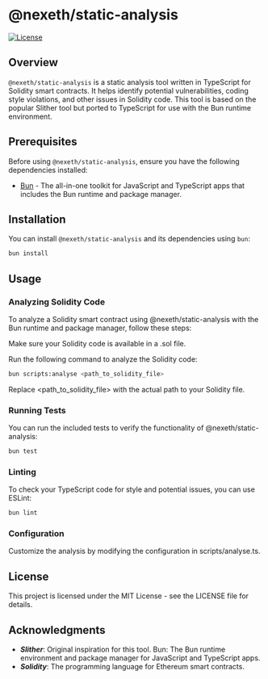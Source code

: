 # @nexeth/static-analysis

[![License](https://img.shields.io/badge/license-MIT-blue.svg)](https://opensource.org/licenses/MIT)

## Overview

`@nexeth/static-analysis` is a static analysis tool written in TypeScript for Solidity smart contracts. It helps identify potential vulnerabilities, coding style violations, and other issues in Solidity code. This tool is based on the popular Slither tool but ported to TypeScript for use with the Bun runtime environment.

## Prerequisites

Before using `@nexeth/static-analysis`, ensure you have the following dependencies installed:

- [Bun](https://bun.sh) - The all-in-one toolkit for JavaScript and TypeScript apps that includes the Bun runtime and package manager.

## Installation

You can install `@nexeth/static-analysis` and its dependencies using `bun`:

```bash
bun install
```

## Usage

### Analyzing Solidity Code

To analyze a Solidity smart contract using @nexeth/static-analysis with the Bun runtime and package manager, follow these steps:

Make sure your Solidity code is available in a .sol file.

Run the following command to analyze the Solidity code:

```bash
bun scripts:analyse <path_to_solidity_file>
```

Replace <path_to_solidity_file> with the actual path to your Solidity file.

### Running Tests

You can run the included tests to verify the functionality of @nexeth/static-analysis:

```bash
bun test
```

### Linting

To check your TypeScript code for style and potential issues, you can use ESLint:

```bash
bun lint
```

### Configuration

Customize the analysis by modifying the configuration in scripts/analyse.ts.

## License

This project is licensed under the MIT License - see the LICENSE file for details.

## Acknowledgments

- **_Slither_**: Original inspiration for this tool.
  Bun: The Bun runtime environment and package manager for JavaScript and TypeScript apps.
- **_Solidity_**: The programming language for Ethereum smart contracts.
